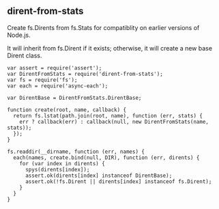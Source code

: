 ## dirent-from-stats

Create fs.Dirents from fs.Stats for compatiblity on earlier versions of Node.js.

It will inherit from fs.Dirent if it exists; otherwise, it will create a new base Dirent class.

```
var assert = require('assert');
var DirentFromStats = require('dirent-from-stats');
var fs = require('fs');
var each = require('async-each');

var DirentBase = DirentFromStats.DirentBase;

function create(root, name, callback) {
  return fs.lstat(path.join(root, name), function (err, stats) {
    err ? callback(err) : callback(null, new DirentFromStats(name, stats));
  });
}

fs.readdir(__dirname, function (err, names) {
  each(names, create.bind(null, DIR), function (err, dirents) {
    for (var index in dirents) {
      spys(dirents[index]);
      assert.ok(dirents[index] instanceof DirentBase);
      assert.ok(!fs.Dirent || dirents[index] instanceof fs.Dirent);
    }
  }
}

```
